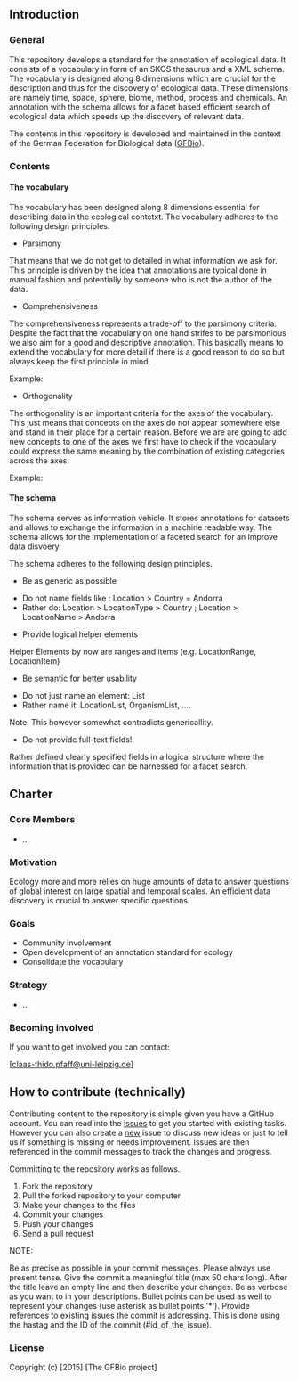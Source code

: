 ## Introduction

### General

This repository develops a standard for the annotation of ecological data. It
consists of a vocabulary in form of an SKOS thesaurus and a XML schema. The
vocabulary is designed along 8 dimensions which are crucial for the description
and thus for the discovery of ecological data. These dimensions are namely
time, space, sphere, biome, method, process and chemicals. An annotation with
the schema allows for a facet based efficient search of ecological data which
speeds up the discovery of relevant data.

The contents in this repository is developed and maintained in the context of
the German Federation for Biological data ([GFBio](http://www.gfbio.org/)).

### Contents

#### The vocabulary

The vocabulary has been designed along 8 dimensions essential for describing
data in the ecological contetxt. The vocabulary adheres to the following design
principles.

* Parsimony

That means that we do not get to detailed in what information we ask for. This
principle is driven by the idea that annotations are typical done in manual
fashion and potentially by someone who is not the author of the data.

* Comprehensiveness

The comprehensiveness represents a trade-off to the parsimony criteria.
Despite the fact that the vocabulary on one hand strifes to be parsimonious we
also aim for a good and descriptive annotation. This basically means to extend
the vocabulary for more detail if there is a good reason to do so but always
keep the first principle in mind.

Example:

* Orthogonality

The orthogonality is an important criteria for the axes of the vocabulary. This
just means that concepts on the axes do not appear somewhere else and stand in
their place for a certain reason. Before we are are going to add new concepts
to one of the axes we first have to check if the vocabulary could express the
same meaning by the combination of existing categories across the axes.

Example:

#### The schema

The schema serves as information vehicle. It stores annotations for datasets
and allows to exchange the information in a machine readable way. The schema
allows for the implementation of a faceted search for an improve data disvoery.

The schema adheres to the following design principles.

* Be as generic as possible

- Do not name fields like : Location > Country = Andorra
- Rather do: Location > LocationType > Country ; Location > LocationName > Andorra

* Provide logical helper elements

Helper Elements by now are ranges and items (e.g. LocationRange, LocationItem)

* Be semantic for better usability

- Do not just name an element: List
- Rather name it: LocationList, OrganismList, ….

Note: This however somewhat contradicts genericallity.

* Do not provide full-text fields!

Rather defined clearly specified fields in a logical structure where the
information that is provided can be harnessed for a facet search.

## Charter

### Core Members

* ...

### Motivation

Ecology more and more relies on huge amounts of data to answer questions of
global interest on large spatial and temporal scales. An efficient data
discovery is crucial to answer specific questions.

### Goals

* Community involvement
* Open development of an annotation standard for ecology
* Consolidate the vocabulary

### Strategy

* ...

### Becoming involved

If you want to get involved you can contact:

[claas-thido.pfaff@uni-leipzig.de]


## How to contribute (technically)

Contributing content to the repository is simple given you have a GitHub
account. You can read into the [issues](https://github.com/cpfaff/cas/issues)
to get you started with existing tasks. However you can also create a
[new](https://github.com/cpfaff/cas/issues/new) issue to discuss new ideas or
just to tell us if something is missing or needs improvement. Issues are then
referenced in the commit messages to track the changes and progress.

Committing to the repository works as follows.

1. Fork the repository
2. Pull the forked repository to your computer
3. Make your changes to the files
4. Commit your changes
5. Push your changes
4. Send a pull request

NOTE:

Be as precise as possible in your commit messages. Please always use present
tense. Give the commit a meaningful title (max 50 chars long). After the title
leave an empty line and then describe your changes. Be as verbose as you want
to in your descriptions. Bullet points can be used as well to represent your
changes (use asterisk as bullet points '*'). Provide references to existing
issues the commit is addressing. This is done using the hastag and the ID of
the commit (#id_of_the_issue).

### License

Copyright (c) [2015] [The GFBio project]
